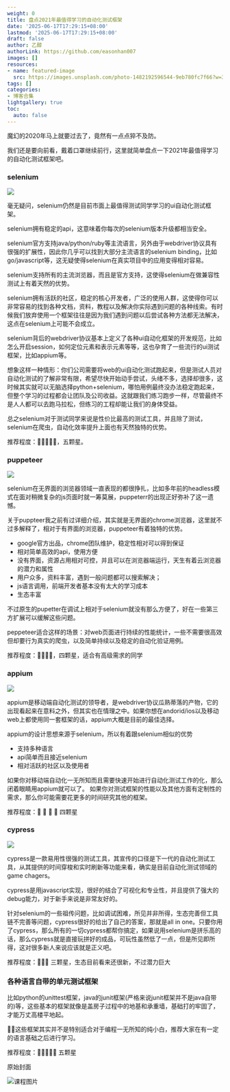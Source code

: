 ```yaml
---
weight: 0
title: 盘点2021年最值得学习的自动化测试框架
date: '2025-06-17T17:29:15+08:00'
lastmod: '2025-06-17T17:29:15+08:00'
draft: false
author: 乙醇
authorLink: https://github.com/easonhan007
images: []
resources:
- name: featured-image
  src: https://images.unsplash.com/photo-1482192596544-9eb780fc7f66?w=300
tags: []
categories:
- 博客合集
lightgallery: true
toc:
  auto: false
---
```




魔幻的2020年马上就要过去了，竟然有一点点猝不及防。

我们还是要向前看，戴着口罩继续前行，这里就简单盘点一下2021年最值得学习的自动化测试框架吧。

### selenium

![](https://www.selenium.dev//images/selenium_logo_large.png)

毫无疑问，selenium仍然是目前市面上最值得测试同学学习的ui自动化测试框架。

selenium拥有稳定的api，这意味着你每次的selenium版本升级都相当安全。

selenium官方支持java/python/ruby等主流语言，另外由于webdriver协议具有很强的扩展性，因此你几乎可以找到大部分主流语言的selenium binding，比如go/javascript等，这无疑使得selenium在真实项目中的应用变得相对容易。

selenium支持所有的主流浏览器，而且是官方支持，这使得selenium在做兼容性测试上有着天然的优势。

selenium拥有活跃的社区，稳定的核心开发者，广泛的使用人群，这使得你可以非常容易的找到各种文档，资料，教程以及解决你实际遇到问题的各种线索。有时候我们放弃使用一个框架往往是因为我们遇到问题以后尝试各种方法都无法解决，这点在selenium上可能不会成立。

selenium背后的webdriver协议基本上定义了各种ui自动化框架的开发规范，比如怎么开启session，如何定位元素和表示元素等等，这也孕育了一些流行的ui测试框架，比如appium等。

想象这样一种情形：你们公司需要将web的ui自动化测试跑起来，但是测试人员对自动化测试的了解非常有限，希望尽快开始动手尝试，头绪不多，选择却很多，这时候其实就可以无脑选择python+selenium，哪怕用例最终没办法稳定跑起来，但整个学习的过程都会让团队及公司收益。这就跟我们练习跑步一样，尽管最终不是人人都可以去跑马拉松，但练习的工程却能让我们的身体受益。

总之selenium对于测试同学来说是性价比最高的测试工具，并且除了测试，selenium在爬虫，自动化效率提升上面也有天然独特的优势。

推荐程度：🌟🌟🌟🌟🌟，五颗星。

### puppeteer

![](https://user-images.githubusercontent.com/10379601/29446482-04f7036a-841f-11e7-9872-91d1fc2ea683.png)

selenium在无界面的浏览器领域一直表现的都很挣扎，比如多年前的headless模式在面对稍微复杂的js页面时就一筹莫展，puppeterr的出现正好弥补了这一遗憾。

关于puppteer我之前有过详细介绍，其实就是无界面的chrome浏览器，这里就不过多解释了，相对于有界面的浏览器，puppeteer有着独特的优势。

* google官方出品，chrome团队维护，稳定性相对可以得到保证
* 相对简单高效的api，使用方便
* 没有界面，资源占用相对可控，并且可以在浏览器端运行，天生有着云浏览器的潜力和属性
* 用户众多，资料丰富，遇到一般问题都可以搜索解决；
* js语言调用，前端开发者基本没有太大的学习成本
* 生态丰富

不过原生的pupetter在调试上相对于selenium就没有那么方便了，好在一些第三方扩展可以缓解这些问题。

peppeteer适合这样的场景：对web页面进行持续的性能统计，一些不需要很高效但却要行为真实的爬虫，以及简单持续以及稳定的自动化验证用例。

推荐程度：🌟🌟🌟🌟，四颗星，适合有高级需求的同学

### appium

![](http://appium.io//img/appium-logo-sauce-white.png)

appium是移动端自动化测试的领导者，是webdriver协议瓜熟蒂落的产物，它的出现看起来在意料之外，但其实也在情理之中。如果你想在andorid/ios以及移动web上都使用同一套框架的话，appium大概是目前的最佳选择。

appium的设计思想来源于selenium，所以有着跟selenium相似的优势

* 支持多种语言
* api简单而且接近selenium
* 相对活跃的社区以及使用者

如果你对移动端自动化一无所知而且需要快速开始进行自动化测试工作的化，那么闭着眼睛用appium就可以了。 如果你对测试框架的性能以及其他方面有定制性的需求，那么你可能需要花更多的时间研究其他的框架。

推荐程度：🌟 🌟 🌟 🌟 四颗星


### cypress

![](https://www.cypress.io//static/33498b5f95008093f5f94467c61d20ab/b65d3/cypress-logo.png)

cypress是一款易用性很强的测试工具，其宣传的口径是下一代的自动化测试工具，从其提供的时间穿梭和实时刷新等功能来看，确实是目前自动化测试领域的game chagers。

cypress是用javascript实现，很好的结合了可视化和专业性，并且提供了强大的debug能力，对于新手来说是非常友好的。

针对selenium的一些祖传问题，比如调试困难，所见并非所得，生态完善但工具链不完善等问题，cypress很好的给出了自己的答案，那就是all in one。只要你用了cypress，那么所有的一切cypress都帮你搞定，如果说用selenium是拼乐高的话，那么cypress就是直接玩拼好的成品，可玩性虽然低了一点，但是所见即所得，这对很多新人来说应该就是正义吧。

推荐程度：🌟🌟🌟 三颗星，生态目前看来还很新，不过潜力巨大

### 各种语言自带的单元测试框架

比如python的unittest框架，java的junit框架(严格来说junit框架并不是java自带的)等，这些基本的框架就像是盖房子过程中的地基和承重墙，基础打的牢固了，才能万丈高楼平地起。

这些框架其实并不是特别适合对于编程一无所知的纯小白，推荐大家在有一定的语言基础之后进行学习。

推荐程度：🌟🌟🌟🌟🌟 五颗星





原始封面

![课程图片](https://images.unsplash.com/photo-1482192596544-9eb780fc7f66?w=300)

